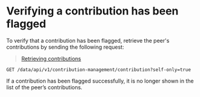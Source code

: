 # Verifying a contribution has been flagged

To verify that a contribution has been flagged, retrieve the peer's contributions by sending the following request:

> [Retrieving contributions](../../api-specification/contribution-controller/retrieving-contributions.md)

```http
GET /data/api/v1/contribution-management/contribution?self-only=true
```

If a contribution has been flagged successfully, it is no longer shown in the list of the peer’s contributions.
